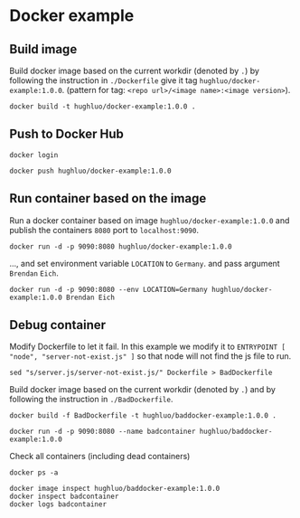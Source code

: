 # Docker example


## Build image

Build docker image based on the current workdir (denoted by `.`) by following the instruction in `./Dockerfile` give it tag `hughluo/docker-example:1.0.0`. (pattern for tag: `<repo url>/<image name>:<image version>`).
```
docker build -t hughluo/docker-example:1.0.0 .
```

## Push to Docker Hub
```
docker login
```
```
docker push hughluo/docker-example:1.0.0
```

## Run container based on the image
 
Run a docker container based on image `hughluo/docker-example:1.0.0` and publish the containers `8080` port to `localhost:9090`.

```
docker run -d -p 9090:8080 hughluo/docker-example:1.0.0
```

..., and set environment variable `LOCATION` to `Germany`.
and pass argument `Brendan` `Eich`.

```
docker run -d -p 9090:8080 --env LOCATION=Germany hughluo/docker-example:1.0.0 Brendan Eich
```

## Debug container

Modify Dockerfile to let it fail. In this example we modify it to `ENTRYPOINT [ "node", "server-not-exist.js" ]` so that node will not find the js file to run.
```
sed "s/server.js/server-not-exist.js/" Dockerfile > BadDockerfile

```

Build docker image based on the current workdir (denoted by `.`) and by following the instruction in `./BadDockerfile`. 
```
docker build -f BadDockerfile -t hughluo/baddocker-example:1.0.0 .
```

```
docker run -d -p 9090:8080 --name badcontainer hughluo/baddocker-example:1.0.0 
```

Check all containers (including dead containers)
```
docker ps -a
```

```
docker image inspect hughluo/baddocker-example:1.0.0
docker inspect badcontainer 
docker logs badcontainer
```

